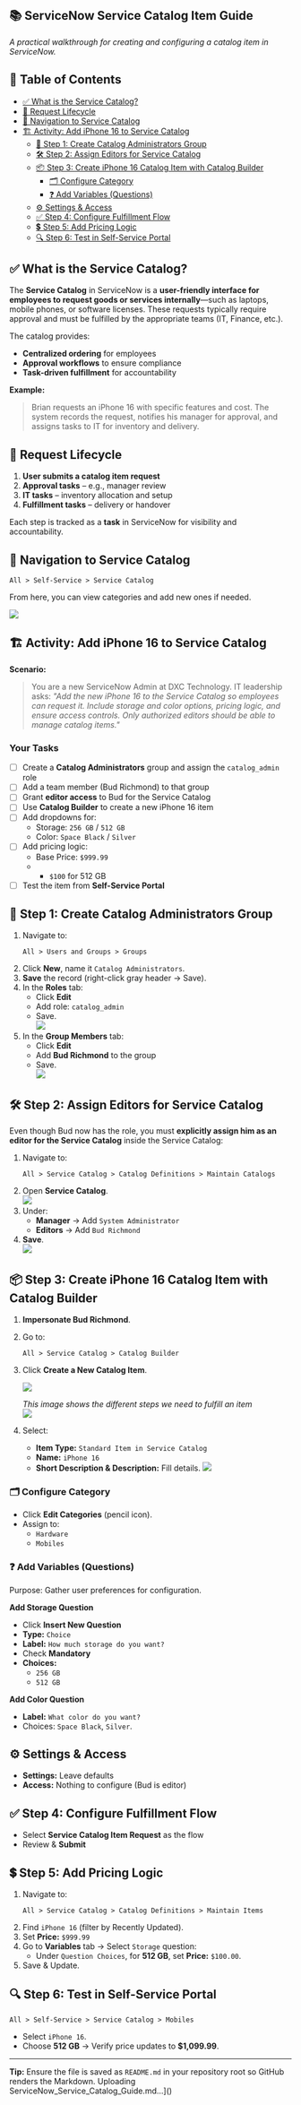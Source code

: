 ## 📚 ServiceNow Service Catalog Item Guide
_A practical walkthrough for creating and configuring a catalog item in ServiceNow._

## 📌 Table of Contents
- [✅ What is the Service Catalog?](#what-is-the-service-catalog)
- [🔄 Request Lifecycle](#request-lifecycle)
- [📂 Navigation to Service Catalog](#navigation-to-service-catalog)
- [🏗 Activity: Add iPhone 16 to Service Catalog](#activity-add-iphone-16-to-service-catalog)
  - [🔐 Step 1: Create Catalog Administrators Group](#step-1-create-catalog-administrators-group)
  - [🛠 Step 2: Assign Editors for Service Catalog](#step-2-assign-editors-for-service-catalog)
  - [📦 Step 3: Create iPhone 16 Catalog Item with Catalog Builder](#step-3-create-iphone-16-catalog-item-with-catalog-builder)
    - [🗂 Configure Category](#configure-category)
    - [❓ Add Variables (Questions)](#add-variables-questions)
  - [⚙ Settings & Access](#settings--access)
  - [✅ Step 4: Configure Fulfillment Flow](#step-4-configure-fulfillment-flow)
  - [💲 Step 5: Add Pricing Logic](#step-5-add-pricing-logic)
  - [🔍 Step 6: Test in Self-Service Portal](#step-6-test-in-self-service-portal)

## ✅ What is the Service Catalog?
The **Service Catalog** in ServiceNow is a **user-friendly interface for employees to request goods or services internally**—such as laptops, mobile phones, or software licenses. These requests typically require approval and must be fulfilled by the appropriate teams (IT, Finance, etc.).

The catalog provides:
- **Centralized ordering** for employees
- **Approval workflows** to ensure compliance
- **Task-driven fulfillment** for accountability

**Example:**
> Brian requests an iPhone 16 with specific features and cost. The system records the request, notifies his manager for approval, and assigns tasks to IT for inventory and delivery.

## 🔄 Request Lifecycle
1. **User submits a catalog item request**
2. **Approval tasks** – e.g., manager review
3. **IT tasks** – inventory allocation and setup
4. **Fulfillment tasks** – delivery or handover

Each step is tracked as a **task** in ServiceNow for visibility and accountability.

## 📂 Navigation to Service Catalog
```
All > Self-Service > Service Catalog
```
From here, you can view categories and add new ones if needed.

![](https://github.com/CodeWithLuwam/July-30-ServiceNow-Service-Catalog/blob/main/Images/All%20%3E%20Self-Service%20%3E%20Service%20Catalog.png?raw=true)

## 🏗 Activity: Add iPhone 16 to Service Catalog
**Scenario:**
> You are a new ServiceNow Admin at DXC Technology. IT leadership asks:
> _"Add the new iPhone 16 to the Service Catalog so employees can request it. Include storage and color options, pricing logic, and ensure access controls. Only authorized editors should be able to manage catalog items."_

### **Your Tasks**
- [ ] Create a **Catalog Administrators** group and assign the `catalog_admin` role
- [ ] Add a team member (Bud Richmond) to that group
- [ ] Grant **editor access** to Bud for the Service Catalog
- [ ] Use **Catalog Builder** to create a new iPhone 16 item
- [ ] Add dropdowns for:
  - Storage: `256 GB` / `512 GB`
  - Color: `Space Black` / `Silver`
- [ ] Add pricing logic:
  - Base Price: `$999.99`
  - + `$100` for 512 GB
- [ ] Test the item from **Self-Service Portal**

## 🔐 Step 1: Create Catalog Administrators Group
1. Navigate to:
   ```
   All > Users and Groups > Groups
   ```
2. Click **New**, name it `Catalog Administrators`.
3. **Save** the record (right-click gray header → Save).
4. In the **Roles** tab:
   - Click **Edit**
   - Add role: `catalog_admin`
   - Save. <br> ![](https://github.com/CodeWithLuwam/July-30-ServiceNow-Service-Catalog/blob/main/Images/Group%20Role%20-%20Catalog%20Admin.png?raw=true) <br>
5. In the **Group Members** tab:
   - Click **Edit**
   - Add **Bud Richmond** to the group
   - Save. <br> ![](https://github.com/CodeWithLuwam/July-30-ServiceNow-Service-Catalog/blob/main/Images/Group%20Member%20-%20Bud%20Richman.png?raw=true) <br>

## 🛠 Step 2: Assign Editors for Service Catalog
Even though Bud now has the role, you must **explicitly assign him as an editor for the Service Catalog** inside the Service Catalog:
1. Navigate to:
   ```
   All > Service Catalog > Catalog Definitions > Maintain Catalogs
   ```
2. Open **Service Catalog**. <br> ![](https://github.com/CodeWithLuwam/July-30-ServiceNow-Service-Catalog/blob/main/Images/Service%20Catalog%20-%20Catalog%20Definition%20-%20Maintain%20Catalogs.png?raw=true) <br>
3. Under:
   - **Manager** → Add `System Administrator`
   - **Editors** → Add `Bud Richmond`
4. **Save**. <br> ![](https://github.com/CodeWithLuwam/July-30-ServiceNow-Service-Catalog/blob/main/Images/Service%20Catalog%20-%20Manager%20-%20Editors.png?raw=true) <br>

## 📦 Step 3: Create iPhone 16 Catalog Item with Catalog Builder
1. **Impersonate Bud Richmond**.
2. Go to:
   ```
   All > Service Catalog > Catalog Builder
   ```
3. Click **Create a New Catalog Item**. <br>

   ![](https://github.com/CodeWithLuwam/July-30-ServiceNow-Service-Catalog/blob/main/Images/Impersonate%20-%20Catalog%20Builder%20-%20Create%20a%20new%20catalog%20item.png?raw=true) <br>

   *This image shows the different steps we need to fulfill an item* <br>
![](https://github.com/CodeWithLuwam/July-30-ServiceNow-Service-Catalog/blob/main/Images/Steps%20it%20takes%20to%20Create%20an%20Item.png?raw=true) <br>
5. Select:
   - **Item Type:** `Standard Item in Service Catalog`
   - **Name:** `iPhone 16`
   - **Short Description & Description:** Fill details.
![](https://github.com/CodeWithLuwam/July-30-ServiceNow-Service-Catalog/blob/main/Images/Select%20Item%20Template.png?raw=true) <br>

### 🗂 Configure Category
- Click **Edit Categories** (pencil icon).
- Assign to:
  - `Hardware`
  - `Mobiles`

### ❓ Add Variables (Questions)
Purpose: Gather user preferences for configuration.

**Add Storage Question**
- Click **Insert New Question**
- **Type:** `Choice`
- **Label:** `How much storage do you want?`
- Check **Mandatory**
- **Choices:**
  - `256 GB`
  - `512 GB`

**Add Color Question**
- **Label:** `What color do you want?`
- Choices: `Space Black`, `Silver`.

## ⚙ Settings & Access
- **Settings:** Leave defaults
- **Access:** Nothing to configure (Bud is editor)

## ✅ Step 4: Configure Fulfillment Flow
- Select **Service Catalog Item Request** as the flow
- Review & **Submit**

## 💲 Step 5: Add Pricing Logic
1. Navigate to:
   ```
   All > Service Catalog > Catalog Definitions > Maintain Items
   ```
2. Find `iPhone 16` (filter by Recently Updated).
3. Set **Price:** `$999.99`
4. Go to **Variables** tab → Select `Storage` question:
   - Under `Question Choices`, for **512 GB**, set **Price:** `$100.00`.
5. Save & Update.

## 🔍 Step 6: Test in Self-Service Portal
```
All > Self-Service > Service Catalog > Mobiles
```
- Select `iPhone 16`.
- Choose **512 GB** → Verify price updates to **$1,099.99**.

---
**Tip:** Ensure the file is saved as `README.md` in your repository root so GitHub renders the Markdown.
Uploading ServiceNow_Service_Catalog_Guide.md…]()



